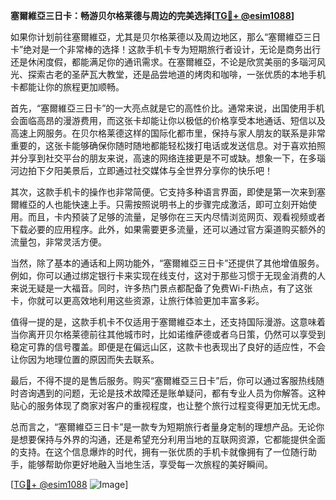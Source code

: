 **塞爾維亞三日卡：畅游贝尔格莱德与周边的完美选择[[TG💪+ @esim1088](https://t.me/s/esim1088)]**

如果你计划前往塞爾維亞，尤其是贝尔格莱德以及周边地区，那么“塞爾維亞三日卡”绝对是一个非常棒的选择！这款手机卡专为短期旅行者设计，无论是商务出行还是休闲度假，都能满足你的通讯需求。在塞爾維亞，不论是欣赏美丽的多瑙河风光、探索古老的圣萨瓦大教堂，还是品尝地道的烤肉和咖啡，一张优质的本地手机卡都能让你的旅程更加顺畅。

首先，“塞爾維亞三日卡”的一大亮点就是它的高性价比。通常来说，出国使用手机会面临高昂的漫游费用，而这张卡却能让你以极低的价格享受本地通话、短信以及高速上网服务。在贝尔格莱德这样的国际化都市里，保持与家人朋友的联系是非常重要的，这张卡能够确保你随时随地都能轻松拨打电话或发送信息。对于喜欢拍照并分享到社交平台的朋友来说，高速的网络连接更是不可或缺。想象一下，在多瑙河边拍下夕阳美景后，立即通过社交媒体与全世界分享你的快乐吧！

其次，这款手机卡的操作也非常简便。它支持多种语言界面，即使是第一次来到塞爾維亞的人也能快速上手。只需按照说明书上的步骤完成激活，即可立刻开始使用。而且，卡内预装了足够的流量，足够你在三天内尽情浏览网页、观看视频或者下载必要的应用程序。此外，如果需要更多流量，还可以通过官方渠道购买额外的流量包，非常灵活方便。

当然，除了基本的通话和上网功能外，“塞爾維亞三日卡”还提供了其他增值服务。例如，你可以通过绑定银行卡来实现在线支付，这对于那些习惯于无现金消费的人来说无疑是一大福音。同时，许多热门景点都配备了免费Wi-Fi热点，有了这张卡，你就可以更高效地利用这些资源，让旅行体验更加丰富多彩。

值得一提的是，这款手机卡不仅适用于塞爾維亞本土，还支持国际漫游。这意味着当你离开贝尔格莱德前往其他城市时，比如诺维萨德或者乌日策，仍然可以享受到稳定可靠的信号覆盖。即便是在偏远山区，这款卡也表现出了良好的适应性，不会让你因为地理位置的原因而失去联系。

最后，不得不提的是售后服务。购买“塞爾維亞三日卡”后，你可以通过客服热线随时咨询遇到的问题，无论是技术故障还是账单疑问，都有专业人员为你解答。这种贴心的服务体现了商家对客户的重视程度，也让整个旅行过程变得更加无忧无虑。

总而言之，“塞爾維亞三日卡”是一款专为短期旅行者量身定制的理想产品。无论你是想要保持与外界的沟通，还是希望充分利用当地的互联网资源，它都能提供全面的支持。在这个信息爆炸的时代，拥有一张优质的手机卡就像拥有了一位随行助手，能够帮助你更好地融入当地生活，享受每一次旅程的美好瞬间。

[[TG💪+ @esim1088](https://t.me/s/esim1088) ![Image](https://i.postimg.cc/4NQfJmqS/Snipaste-2025-05-13-00-14-12.png)]